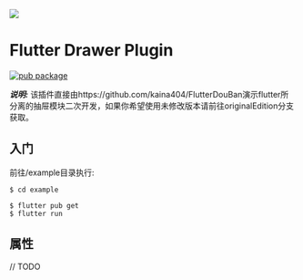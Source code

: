 ![](http://cdn.cabbagelol.net/image/5511aece-c937-4ccd-b655-88e2fa687a1b.gif)

# Flutter Drawer Plugin

[![pub package](https://img.shields.io/badge/pub-0.0.1-brightgreen)](https://github.com/cabbagelol/flutter-plugin-drawer)

**_说明:_**
该插件直接由https://github.com/kaina404/FlutterDouBan演示flutter所分离的抽屉模块二次开发，如果你希望使用未修改版本请前往originalEdition分支获取。

## 入门

前往/example目录执行:

    $ cd example
    
    $ flutter pub get
    $ flutter run
    
    
## 属性

// TODO